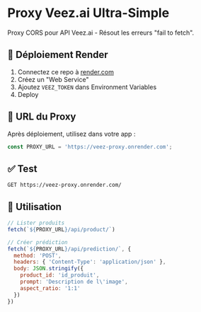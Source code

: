 # Proxy Veez.ai Ultra-Simple

Proxy CORS pour API Veez.ai - Résout les erreurs "fail to fetch".

## 🚀 Déploiement Render

1. Connectez ce repo à [render.com](https://render.com)
2. Créez un "Web Service"
3. Ajoutez `VEEZ_TOKEN` dans Environment Variables
4. Deploy

## 🔧 URL du Proxy

Après déploiement, utilisez dans votre app :
```javascript
const PROXY_URL = 'https://veez-proxy.onrender.com';
```

## ✅ Test

`GET https://veez-proxy.onrender.com/`

## 🎯 Utilisation

```javascript
// Lister produits
fetch(`${PROXY_URL}/api/product/`)

// Créer prédiction
fetch(`${PROXY_URL}/api/prediction/`, {
  method: 'POST',
  headers: { 'Content-Type': 'application/json' },
  body: JSON.stringify({
    product_id: 'id_produit',
    prompt: 'Description de l\'image',
    aspect_ratio: '1:1'
  })
})
